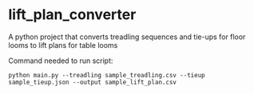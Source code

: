 # lift_plan_converter
A python project that converts treadling sequences and tie-ups for floor looms to lift plans for table looms

Command needed to run script:

```
python main.py --treadling sample_treadling.csv --tieup sample_tieup.json --output sample_lift_plan.csv
```

